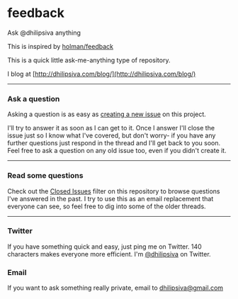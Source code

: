 feedback
========

Ask @dhilipsiva anything

This is inspired by [holman/feedback](https://github.com/holman/feedback)

This is a quick little ask-me-anything type of repository.

I blog at [http://dhilipsiva.com/blog/](http://dhilipsiva.com/blog/)

---

### Ask a question

Asking a question is as easy as
[creating a new issue](https://github.com/dhilipsiva/feedback/issues/new) on this
project.

I'll try to answer it as soon as I can get to it. Once I answer I'll close the
issue just so I know what I've covered, but don't worry- if you have any further
questions just respond in the thread and I'll get back to you soon. Feel free to
ask a question on any old issue too, even if you didn't create it.

---

### Read some questions

Check out the [Closed Issues](https://github.com/dhilipsiva/feedback/issues?sort=created&direction=desc&state=closed&page=1)
filter on this repository to browse questions I've answered in the past. I try
to use this as an email replacement that everyone can see, so feel free to dig
into some of the older threads.

---

### Twitter

If you have something quick and easy, just ping me on Twitter. 140 characters
makes everyone more efficient. I'm [@dhilipsiva](https://twitter.com/dhilipsiva) on
Twitter.

### Email

If you want to ask something really private, email to [dhilipsiva@gmail.com](mailto:dhilipsiva@gmail.com)
